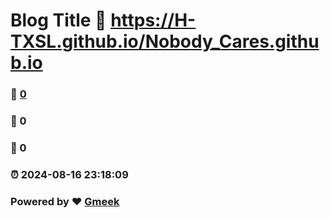 # Blog Title :link: https://H-TXSL.github.io/Nobody_Cares.github.io 
### :page_facing_up: [0](https://H-TXSL.github.io/Nobody_Cares.github.io/tag.html) 
### :speech_balloon: 0 
### :hibiscus: 0 
### :alarm_clock: 2024-08-16 23:18:09 
### Powered by :heart: [Gmeek](https://github.com/Meekdai/Gmeek)
